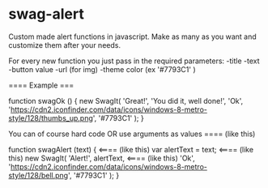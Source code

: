 swag-alert
==========

Custom made alert functions in javascript. Make as many as you want and customize them after your needs.

For every new function you just pass in the required parameters:
-title
-text
-button value
-url (for img)
-theme color (ex '#7793C1' )

==== Example ===

function swagOk () {
 new SwagIt(
  'Great!', 
  'You did it, well done!',
  'Ok',
  'https://cdn2.iconfinder.com/data/icons/windows-8-metro-style/128/thumbs_up.png',
  '#7793C1'
 );
}


You can of course hard code OR 
use arguments as values ==== (like this)

function swagAlert (text) {  <==== (like this)
  var alertText = text;  <==== (like this)
  new SwagIt(
    'Alert!',
    alertText,	<==== (like this)
    'Ok',
    'https://cdn2.iconfinder.com/data/icons/windows-8-metro-style/128/bell.png',
    '#7793C1'
  );
}

